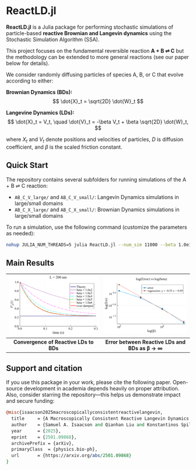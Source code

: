 # ReactLD.jl

**ReactLD.jl** is a Julia package for performing stochastic simulations of particle-based **reactive Brownian and Langevin dynamics** using the Stochastic Simulation Algorithm (SSA).

This project focuses on the fundamental reversible reaction **A + B ⇌ C** but the methodology can be extended to more general reactions (see our paper below for details).

We consider randomly diffusing particles of species A, B, or C that evolve according to either:

**Brownian Dynamics (BDs):**
$$
      \dot{X}_t = \sqrt{2D} \dot{W}_t
$$

**Langevine Dynamics (LDs):**
$$
      \dot{X}_t = V_t, \quad \dot{V}_t = -\beta V_t + \beta \sqrt{2D} \dot{W}_t,
$$

where $X_t$ and $V_t$ denote positions and velocities of particles, $D$ is diffusion coefficient, and $\beta$ is the scaled friction constant.

## Quick Start

The repository contains several subfolders for running simulations of the A + B ⇌ C reaction:
* `AB_C_V_large/` and `AB_C_V_small/`: Langevin Dynamics simulations in large/small domains
* `AB_C_X_large/` and `AB_C_X_small/`: Brownian Dynamics simulations in large/small domains

To run a simulation, use the following command (customize the parameters as needed):
```zsh
nohup JULIA_NUM_THREADS=5 julia ReactLD.jl --num_sim 11000 --beta 1.0e19 --time_step 1.0e-7 > ABCV_sim11000_beta1.0e19_time_step1.0e-7_24072210.log 2>&1 &
```

## Main Results

| <img src="https://github.com/chenyaomath/ReactLD.jl/blob/main/AB_C_V_large/present/main_single_particle.png" width="400"/> | <img src="https://github.com/chenyaomath/ReactLD.jl/blob/main/AB_C_V_large/present/loss_single_particle.png" width="400"/> |
|:-------------------------------------------------------------------------------------------------------:|:-----------------------------------------------------------------------------------------------------------:|
| **Convergence of Reactive LDs to BDs** | **Error between Reactive LDs and BDs as β → ∞** |

## Support and citation
If you use this package in your work, please cite the following paper. Open-source development in academia depends heavily on proper attribution. Also, consider starring the repository—this helps us demonstrate impact and secure funding:

```perl
@misc{isaacson2025macroscopicallyconsistentreactivelangevin,
  title     = {A Macroscopically Consistent Reactive Langevin Dynamics Model},
  author    = {Samuel A. Isaacson and Qianhan Liu and Konstantinos Spiliopoulos and Chen Yao},
  year      = {2025},
  eprint    = {2501.09868},
  archivePrefix = {arXiv},
  primaryClass  = {physics.bio-ph},
  url       = {https://arxiv.org/abs/2501.09868}
}

```
